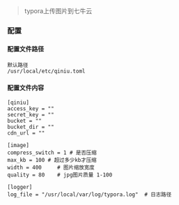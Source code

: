 > typora上传图片到七牛云

### 配置

#### 配置文件路径
```
默认路径
/usr/local/etc/qiniu.toml
```

#### 配置文件内容
```
[qiniu]
access_key = ""
secret_key = ""
bucket = ""
bucket_dir = ""
cdn_url = ""

[image]
compress_switch = 1 # 是否压缩
max_kb = 100 # 超过多少kb才压缩
width = 400     # 图片缩放宽度
quality = 80    # jpg图片质量 1-100

[logger]
log_file = "/usr/local/var/log/typora.log"  # 日志路径
```